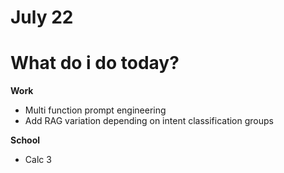 # July 22

# What do i do today?

**Work**
- Multi function prompt engineering
- Add RAG variation depending on intent classification groups

**School**
- Calc 3 